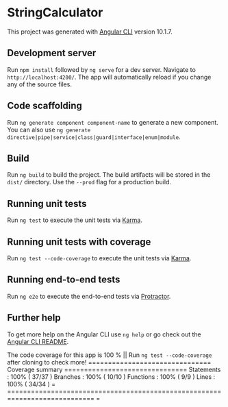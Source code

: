 # StringCalculator

This project was generated with [Angular CLI](https://github.com/angular/angular-cli) version 10.1.7.

## Development server

Run `npm install` followed by `ng serve` for a dev server. Navigate to `http://localhost:4200/`. The app will automatically reload if you change any of the source files.

## Code scaffolding

Run `ng generate component component-name` to generate a new component. You can also use `ng generate directive|pipe|service|class|guard|interface|enum|module`.

## Build

Run `ng build` to build the project. The build artifacts will be stored in the `dist/` directory. Use the `--prod` flag for a production build.

## Running unit tests

Run `ng test` to execute the unit tests via [Karma](https://karma-runner.github.io).

## Running unit tests with coverage

Run `ng test --code-coverage` to execute the unit tests via [Karma](https://karma-runner.github.io).

## Running end-to-end tests

Run `ng e2e` to execute the end-to-end tests via [Protractor](http://www.protractortest.org/).

## Further help

To get more help on the Angular CLI use `ng help` or go check out the [Angular CLI README](https://github.com/angular/angular-cli/blob/master/README.md).


The code coverage for this app is 100 % || Run `ng test --code-coverage` after cloning to check more!
=============================== Coverage summary ===============================
Statements   : 100% ( 37/37 )
Branches     : 100% ( 10/10 )
Functions    : 100% ( 9/9 )
Lines        : 100% ( 34/34 )
= ============================================================================ =
